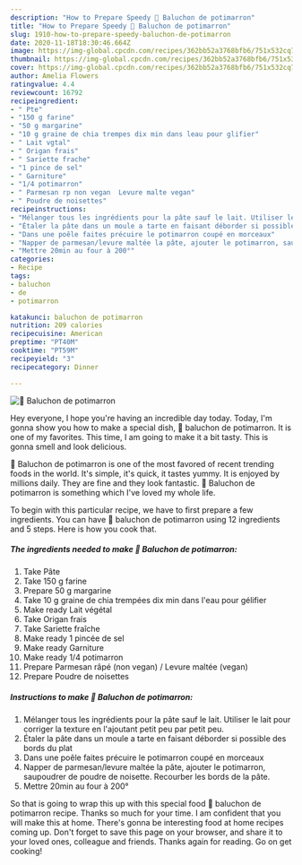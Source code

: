 ```yaml
---
description: "How to Prepare Speedy 🌺 Baluchon de potimarron"
title: "How to Prepare Speedy 🌺 Baluchon de potimarron"
slug: 1910-how-to-prepare-speedy-baluchon-de-potimarron
date: 2020-11-18T18:30:46.664Z
image: https://img-global.cpcdn.com/recipes/362bb52a3768bfb6/751x532cq70/🌺-baluchon-de-potimarron-photo-principale-de-la-recette.jpg
thumbnail: https://img-global.cpcdn.com/recipes/362bb52a3768bfb6/751x532cq70/🌺-baluchon-de-potimarron-photo-principale-de-la-recette.jpg
cover: https://img-global.cpcdn.com/recipes/362bb52a3768bfb6/751x532cq70/🌺-baluchon-de-potimarron-photo-principale-de-la-recette.jpg
author: Amelia Flowers
ratingvalue: 4.4
reviewcount: 16792
recipeingredient:
- " Pte"
- "150 g farine"
- "50 g margarine"
- "10 g graine de chia trempes dix min dans leau pour glifier"
- " Lait vgtal"
- " Origan frais"
- " Sariette frache"
- "1 pince de sel"
- " Garniture"
- "1/4 potimarron"
- " Parmesan rp non vegan  Levure malte vegan"
- " Poudre de noisettes"
recipeinstructions:
- "Mélanger tous les ingrédients pour la pâte sauf le lait. Utiliser le lait pour corriger la texture en l&#39;ajoutant petit peu par petit peu."
- "Étaler la pâte dans un moule a tarte en faisant déborder si possible des bords du plat"
- "Dans une poêle faites précuire le potimarron coupé en morceaux"
- "Napper de parmesan/levure maltée la pâte, ajouter le potimarron, saupoudrer de poudre de noisette. Recourber les bords de la pâte."
- "Mettre 20min au four à 200°"
categories:
- Recipe
tags:
- baluchon
- de
- potimarron

katakunci: baluchon de potimarron 
nutrition: 209 calories
recipecuisine: American
preptime: "PT40M"
cooktime: "PT59M"
recipeyield: "3"
recipecategory: Dinner

---
```



![🌺 Baluchon de potimarron](https://img-global.cpcdn.com/recipes/362bb52a3768bfb6/751x532cq70/🌺-baluchon-de-potimarron-photo-principale-de-la-recette.jpg)

Hey everyone, I hope you're having an incredible day today. Today, I'm gonna show you how to make a special dish, 🌺 baluchon de potimarron. It is one of my favorites. This time, I am going to make it a bit tasty. This is gonna smell and look delicious.

🌺 Baluchon de potimarron is one of the most favored of recent trending foods in the world. It's simple, it's quick, it tastes yummy. It is enjoyed by millions daily. They are fine and they look fantastic. 🌺 Baluchon de potimarron is something which I've loved my whole life.




To begin with this particular recipe, we have to first prepare a few ingredients. You can have 🌺 baluchon de potimarron using 12 ingredients and 5 steps. Here is how you cook that.

<!--inarticleads1-->

##### The ingredients needed to make 🌺 Baluchon de potimarron:

1. Take  Pâte
1. Take 150 g farine
1. Prepare 50 g margarine
1. Take 10 g graine de chia trempées dix min dans l&#39;eau pour gélifier
1. Make ready  Lait végétal
1. Take  Origan frais
1. Take  Sariette fraîche
1. Make ready 1 pincée de sel
1. Make ready  Garniture
1. Make ready 1/4 potimarron
1. Prepare  Parmesan râpé (non vegan) / Levure maltée (vegan)
1. Prepare  Poudre de noisettes




<!--inarticleads2-->

##### Instructions to make 🌺 Baluchon de potimarron:

1. Mélanger tous les ingrédients pour la pâte sauf le lait. Utiliser le lait pour corriger la texture en l&#39;ajoutant petit peu par petit peu.
1. Étaler la pâte dans un moule a tarte en faisant déborder si possible des bords du plat
1. Dans une poêle faites précuire le potimarron coupé en morceaux
1. Napper de parmesan/levure maltée la pâte, ajouter le potimarron, saupoudrer de poudre de noisette. Recourber les bords de la pâte.
1. Mettre 20min au four à 200°




So that is going to wrap this up with this special food 🌺 baluchon de potimarron recipe. Thanks so much for your time. I am confident that you will make this at home. There's gonna be interesting food at home recipes coming up. Don't forget to save this page on your browser, and share it to your loved ones, colleague and friends. Thanks again for reading. Go on get cooking!
